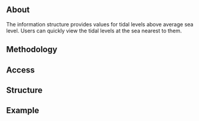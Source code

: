 ## About
The information structure provides values for tidal levels above average sea level. Users can quickly view the tidal levels at the sea nearest to them. 

## Methodology

## Access

## Structure

## Example
